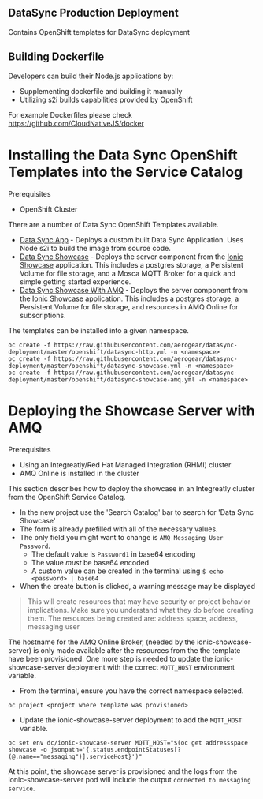 ## DataSync Production Deployment

Contains OpenShift templates for DataSync deployment


## Building Dockerfile

Developers can build their Node.js applications by:

- Supplementing dockerfile and building it manually
- Utilizing s2i builds capabilities provided by OpenShift

For example Dockerfiles please check https://github.com/CloudNativeJS/docker

# Installing the Data Sync OpenShift Templates into the Service Catalog

Prerequisites
  * OpenShift Cluster

There are a number of Data Sync OpenShift Templates available.

* [Data Sync App](https://github.com/aerogear/datasync-deployment/blob/master/openshift/datasync-http.yml) - Deploys a custom built Data Sync Application. Uses Node s2i to build the image from source code.
* [Data Sync Showcase](https://github.com/aerogear/datasync-deployment/blob/master/openshift/datasync-showcase.yml) - Deploys the server component from the [Ionic Showcase](https://github.com/aerogear/ionic-showcase) application. This includes a postgres storage, a Persistent Volume for file storage, and a Mosca MQTT Broker for a quick and simple getting started experience.
* [Data Sync Showcase With AMQ](https://github.com/aerogear/datasync-deployment/blob/master/openshift/datasync-showcase-amq.yml) - Deploys the server component from the [Ionic Showcase](https://github.com/aerogear/ionic-showcase) application. This includes a postgres storage, a Persistent Volume for file storage, and resources in AMQ Online for subscriptions.

The templates can be installed into a given namespace.

```
oc create -f https://raw.githubusercontent.com/aerogear/datasync-deployment/master/openshift/datasync-http.yml -n <namespace>
oc create -f https://raw.githubusercontent.com/aerogear/datasync-deployment/master/openshift/datasync-showcase.yml -n <namespace>
oc create -f https://raw.githubusercontent.com/aerogear/datasync-deployment/master/openshift/datasync-showcase-amq.yml -n <namespace>
```

# Deploying the Showcase Server with AMQ

Prerequisites

* Using an Integreatly/Red Hat Managed Integration (RHMI) cluster
* AMQ Online is installed in the cluster

This section describes how to deploy the showcase in an Integreatly cluster from the OpenShift Service Catalog.
* In the new project use the 'Search Catalog' bar to search for 'Data Sync Showcase'
* The form is already prefilled with all of the necessary values.
* The only field you might want to change is `AMQ Messaging User Password`.
  * The default value is `Password1` in base64 encoding
  * The value *must* be base64 encoded
  * A custom value can be created in the terminal using `$ echo <password> | base64` 
* When the create button is clicked, a warning message may be displayed

> This will create resources that may have security or project behavior implications. Make sure you understand what they do before creating them. The resources being created are: address space, address, messaging user

The hostname for the AMQ Online Broker, (needed by the ionic-showcase-server) is only made available after the resources from the the template have been provisioned. One more step is needed to update the ionic-showcase-server deployment with the correct `MQTT_HOST` environment variable.

* From the terminal, ensure you have the correct namespace selected.

```
oc project <project where template was provisioned>
```

* Update the ionic-showcase-server deployment to add the `MQTT_HOST` variable. 

```
oc set env dc/ionic-showcase-server MQTT_HOST="$(oc get addressspace showcase -o jsonpath='{.status.endpointStatuses[?(@.name=="messaging")].serviceHost}')"
```

At this point, the showcase server is provisioned and the logs from the ionic-showcase-server pod will include the output `connected to messaging service`.





